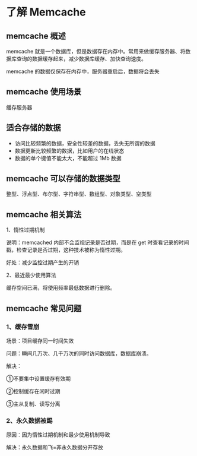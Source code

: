 # 了解 Memcache

## memcache 概述

memcache 就是一个数据库，但是数据存在内存中。常用来做缓存服务器、将数据库查询的数据缓存起来，减少数据库缓存、加快查询速度。

memcache 的数据仅保存在内存中，服务器重启后，数据将会丢失



## memcache 使用场景

缓存服务器



## 适合存储的数据

- 访问比较频繁的数据，安全性较差的数据，丢失无所谓的数据
- 数据更新比较频繁的数据，比如用户的在线状态
- 数据的单个键值不能太大，不能超过 1Mb 数据



## memcache 可以存储的数据类型

整型、浮点型、布尔型、字符串型、数组型、对象类型、空类型



## memcache 相关算法

1、惰性过期机制

说明：memcached 内部不会监视记录是否过期，而是在 get 时查看记录的时间戳，检查记录是否过期，这种技术被称为惰性过期。

好处：减少监控过期产生的开销

2、最近最少使用算法

缓存空间已满，将使用频率最低数据进行删除。



## memcache 常见问题

### 1、缓存雪崩

场景：项目缓存同一时间失效

问题：瞬间几万次、几千万次的同时访问数据库，数据库崩溃。

解决：

①不要集中设置缓存有效期

②控制缓存在闲时过期

③主从复制、读写分离

### 2、永久数据被踢

原因：因为惰性过期机制和最少使用机制导致

解决：永久数据和飞=非永久数据分开存放